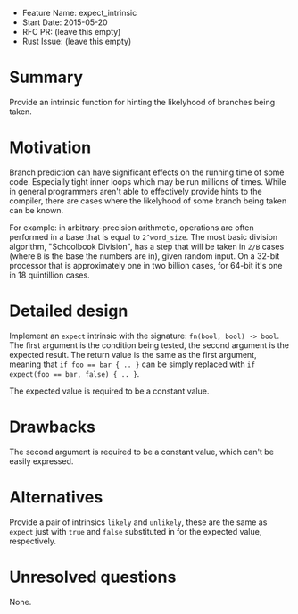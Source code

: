 - Feature Name: expect_intrinsic
- Start Date: 2015-05-20
- RFC PR: (leave this empty)
- Rust Issue: (leave this empty)

# Summary

Provide an intrinsic function for hinting the likelyhood of branches being taken.

# Motivation

Branch prediction can have significant effects on the running time of some code. Especially tight
inner loops which may be run millions of times. While in general programmers aren't able to
effectively provide hints to the compiler, there are cases where the likelyhood of some branch
being taken can be known.

For example: in arbitrary-precision arithmetic, operations are often performed in a base that is
equal to `2^word_size`. The most basic division algorithm, "Schoolbook Division", has a step that
will be taken in `2/B` cases (where `B` is the base the numbers are in), given random input. On a
32-bit processor that is approximately one in two billion cases, for 64-bit it's one in 18
quintillion cases.

# Detailed design

Implement an `expect` intrinsic with the signature: `fn(bool, bool) -> bool`. The first argument is
the condition being tested, the second argument is the expected result. The return value is the
same as the first argument, meaning that `if foo == bar { .. }` can be simply replaced with
`if expect(foo == bar, false) { .. }`.

The expected value is required to be a constant value.

# Drawbacks

The second argument is required to be a constant value, which can't be easily expressed.

# Alternatives

Provide a pair of intrinsics `likely` and `unlikely`, these are the same as `expect` just with
`true` and `false` substituted in for the expected value, respectively.

# Unresolved questions

None.